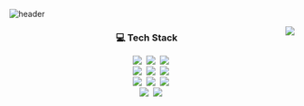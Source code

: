 
![header](https://capsule-render.vercel.app/api?type=waving&color=gradient&customColorList=14,15,18&reversal=true&height=150&section=header&text=hminn's%20Github🌱&fontSize=40&fontAlign=75&fontAlignY=30)

<a href="https://github.com/hminn">
  <img align="right" src="https://github-readme-stats.vercel.app/api?username=hminn&show_icons=true&theme=nord" />
</a>

<h3 align="center"> 💻 Tech Stack </h3>
<p align="center">
  <img src="https://img.shields.io/badge/Node.js-339933?style=flat&logo=Node.js&logoColor=white"/></a>&nbsp
  <img src="https://img.shields.io/badge/Javascript-ffb13b?style=flat&logo=javascript&logoColor=white"/></a>&nbsp
  <img src="https://img.shields.io/badge/Typescript-3178C6?style=flat&logo=TypeScript&logoColor=white"/></a>&nbsp
  <br>
  <img src="https://img.shields.io/badge/NestJS-E0234E?style=flat&logo=NestJS&logoColor=white"/></a>&nbsp 
  <img src="https://img.shields.io/badge/Express-000000?style=flat&logo=Express&logoColor=white"/></a>&nbsp 
  <img src="https://img.shields.io/badge/GraphQL-E10098?style=flat&logo=GraphQL&logoColor=white"/></a>&nbsp
  <br>
  <img src="https://img.shields.io/badge/PostgreSQL-4169E1?style=flat&logo=PostgreSQL&logoColor=white"/></a>&nbsp
  <img src="https://img.shields.io/badge/TypeORM-9933CC?style=flat&logo=TypeORM&logoColor=white"/></a>&nbsp
  <img src="https://img.shields.io/badge/MongoDB-47A248?style=flat&logo=MongoDB&logoColor=white"/></a>&nbsp
  <br>
  <img src="https://img.shields.io/badge/Python-3776AB?style=flat&logo=Python&logoColor=white"/></a>&nbsp
  <img src="https://img.shields.io/badge/C Language-A8B9CC?style=flat&logo=C&logoColor=white"/></a>&nbsp
</p>
